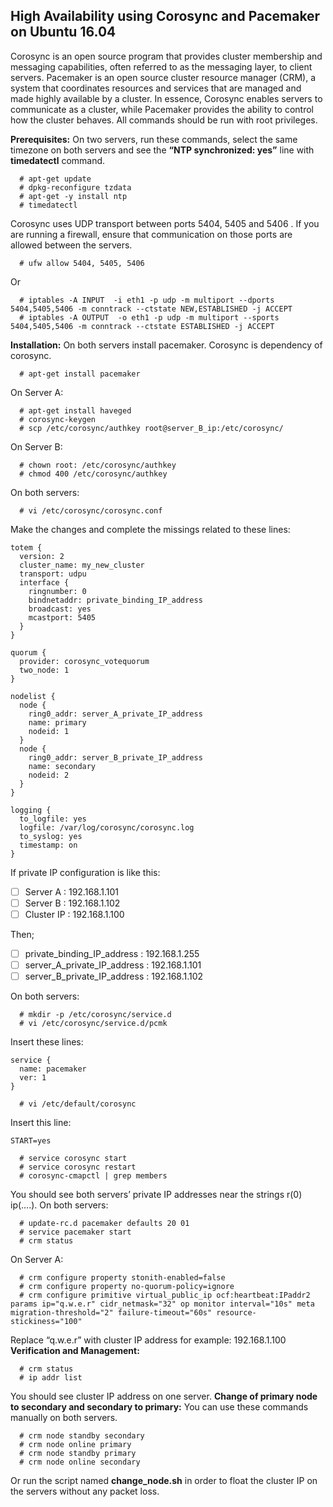 ## High Availability using Corosync and Pacemaker on Ubuntu 16.04

Corosync is an open source program that provides cluster membership and messaging capabilities, often referred to as the messaging layer, to client servers.
Pacemaker is an open source cluster resource manager (CRM), a system that coordinates resources and services that are managed and made highly available by a cluster. In essence, Corosync enables servers to communicate as a cluster, while Pacemaker provides the ability to control how the cluster behaves.
All commands should be run with root privileges.

**Prerequisites:**
On two servers, run these commands, select the same timezone on both servers and see the **“NTP synchronized: yes”** line with **timedatectl** command.
```
  # apt-get update
  # dpkg-reconfigure tzdata
  # apt-get -y install ntp
  # timedatectl
```
Corosync uses UDP transport between ports 5404, 5405 and 5406 . If you are running a firewall, ensure that communication on those ports are allowed between the servers.

```
  # ufw allow 5404, 5405, 5406
```
Or
```
  # iptables -A INPUT  -i eth1 -p udp -m multiport --dports 5404,5405,5406 -m conntrack --ctstate NEW,ESTABLISHED -j ACCEPT
  # iptables -A OUTPUT  -o eth1 -p udp -m multiport --sports 5404,5405,5406 -m conntrack --ctstate ESTABLISHED -j ACCEPT
```
**Installation:**
On both servers install pacemaker. Corosync is dependency of corosync.
```
  # apt-get install pacemaker
```
On Server A:
```
  # apt-get install haveged
  # corosync-keygen
  # scp /etc/corosync/authkey root@server_B_ip:/etc/corosync/
```
On Server B:
```
  # chown root: /etc/corosync/authkey
  # chmod 400 /etc/corosync/authkey
```
On both servers:
```
  # vi /etc/corosync/corosync.conf
```
Make the changes and complete the missings related to these lines:
```
totem {
  version: 2
  cluster_name: my_new_cluster
  transport: udpu
  interface {
    ringnumber: 0
    bindnetaddr: private_binding_IP_address
    broadcast: yes
    mcastport: 5405
  }
}

quorum {
  provider: corosync_votequorum
  two_node: 1
}

nodelist {
  node {
    ring0_addr: server_A_private_IP_address
    name: primary
    nodeid: 1
  }
  node {
    ring0_addr: server_B_private_IP_address
    name: secondary
    nodeid: 2
  }
}

logging {
  to_logfile: yes
  logfile: /var/log/corosync/corosync.log
  to_syslog: yes
  timestamp: on
}
```
If private IP configuration is like this:
- [ ] Server A	: 192.168.1.101
- [ ] Server B	: 192.168.1.102
- [ ] Cluster IP	: 192.168.1.100

Then;
- [ ] private_binding_IP_address	: 192.168.1.255
- [ ] server_A_private_IP_address	: 192.168.1.101
- [ ] server_B_private_IP_address	: 192.168.1.102

On both servers:
```
  # mkdir -p /etc/corosync/service.d
  # vi /etc/corosync/service.d/pcmk
```
Insert these lines:
```
service {
  name: pacemaker
  ver: 1
}
```
```
  # vi /etc/default/corosync
```
Insert this line:
```
START=yes
```
```
  # service corosync start
  # service corosync restart
  # corosync-cmapctl | grep members
```
You should see both servers’ private IP addresses near the strings r(0) ip(….).
On both servers:
```
  # update-rc.d pacemaker defaults 20 01
  # service pacemaker start
  # crm status
```
On Server A:
```
  # crm configure property stonith-enabled=false
  # crm configure property no-quorum-policy=ignore
  # crm configure primitive virtual_public_ip ocf:heartbeat:IPaddr2 params ip="q.w.e.r" cidr_netmask="32" op monitor interval="10s" meta migration-threshold="2" failure-timeout="60s" resource-stickiness="100"
```
Replace “q.w.e.r” with cluster IP address for example: 192.168.1.100
**Verification and Management:**
```
  # crm status
  # ip addr list
```
You should see cluster IP address on one server.
**Change of primary node to secondary and secondary to primary:**
You can use these commands manually on both servers.
```
  # crm node standby secondary
  # crm node online primary
  # crm node standby primary
  # crm node online secondary
```
Or run the script named **change_node.sh** in order to float the cluster IP on the servers without any packet loss.

